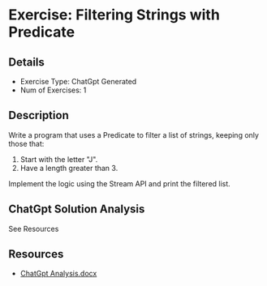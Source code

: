 # Exercise: Filtering Strings with Predicate

## Details
- Exercise Type: ChatGpt Generated
- Num of Exercises: 1

## Description
Write a program that uses a Predicate<String> to filter a list of strings, keeping only those that:
1.	Start with the letter "J".
2.	Have a length greater than 3.

Implement the logic using the Stream API and print the filtered list.

## ChatGpt Solution Analysis
See Resources

## Resources
- [ChatGpt Analysis.docx](resources/ChatGpt%20Analysis.docx)